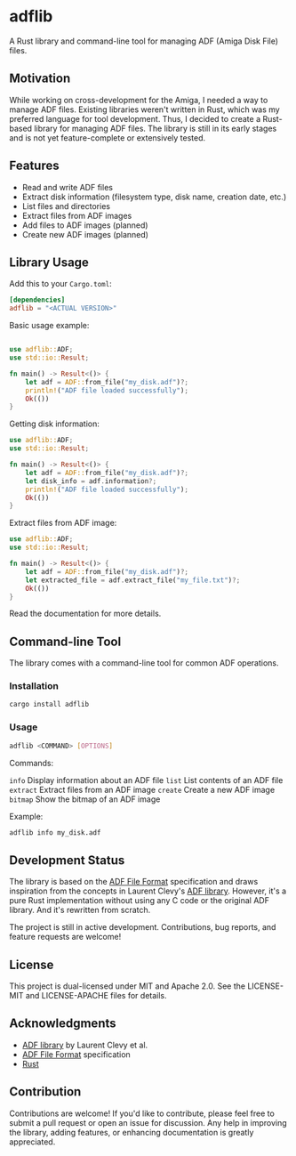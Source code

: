 # adflib

A Rust library and command-line tool for managing ADF (Amiga Disk File) files.

## Motivation

While working on cross-development for the Amiga, I needed a way to manage ADF files. Existing libraries weren't written in Rust, which was my preferred language for tool development. Thus, I decided to create a Rust-based library for managing ADF files. The library is still in its early stages and is not yet feature-complete or extensively tested.

## Features

- Read and write ADF files
- Extract disk information (filesystem type, disk name, creation date, etc.)
- List files and directories
- Extract files from ADF images
- Add files to ADF images (planned)
- Create new ADF images (planned)

## Library Usage

Add this to your `Cargo.toml`:
```toml
[dependencies]
adflib = "<ACTUAL VERSION>"
```

Basic usage example:

```rust

use adflib::ADF;
use std::io::Result;

fn main() -> Result<()> {
    let adf = ADF::from_file("my_disk.adf")?;
    println!("ADF file loaded successfully");
    Ok(())
}
```

Getting disk information:

```rust
use adflib::ADF;
use std::io::Result;

fn main() -> Result<()> {
    let adf = ADF::from_file("my_disk.adf")?;
    let disk_info = adf.information?;
    println!("ADF file loaded successfully");
    Ok(())
}
```

Extract files from ADF image:

```rust
use adflib::ADF;
use std::io::Result;

fn main() -> Result<()> {
    let adf = ADF::from_file("my_disk.adf")?;
    let extracted_file = adf.extract_file("my_file.txt")?;
    Ok(())
}
```

Read the documentation for more details.

## Command-line Tool

The library comes with a command-line tool for common ADF operations.

### Installation

```bash
cargo install adflib
```

### Usage

```bash
adflib <COMMAND> [OPTIONS]
```
Commands:

`info` Display information about an ADF file
`list` List contents of an ADF file
`extract` Extract files from an ADF image
`create` Create a new ADF image
`bitmap` Show the bitmap of an ADF image

Example:

```bash
adflib info my_disk.adf
```


## Development Status

The library is based on the [ADF File Format](http://lclevy.free.fr/adflib/faq.html) specification and draws inspiration from the concepts in Laurent Clevy's [ADF library](https://github.com/lclevy/ADFlib). However, it's a pure Rust implementation without using any C code or the original ADF library. And it's
rewritten from scratch.

The project is still in active development. Contributions, bug reports, and feature requests are welcome!

## License 

This project is dual-licensed under MIT and Apache 2.0. See the LICENSE-MIT and LICENSE-APACHE files for details.

## Acknowledgments

* [ADF library](https://github.com/lclevy/ADFlib) by Laurent Clevy et al.
* [ADF File Format](http://lclevy.free.fr/adflib/faq.html) specification
* [Rust](https://www.rust-lang.org/)

## Contribution 

Contributions are welcome! If you'd like to contribute, please feel free to submit a pull request or open an issue for discussion. Any help in improving the library, adding features, or enhancing documentation is greatly appreciated.

